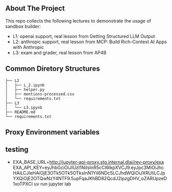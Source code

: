 ## About The Project
This repo collects the following lectures to demonstrate the usage of sandbox builder:
- L1: openai support, real lesson from Getting Structured LLM Output
- L2: anthropic support, real lesson from MCP: Build Rich-Context AI Apps with Anthropic
- L3: exam and grader, real lesson from AP4B


## Common Diretory Structures
```
├── L2
│   ├── L_2.ipynb
│   ├── helper.py
│   ├── mentions-processed.csv
│   └── requirements.txt
├── L3
│   └── L3.ipynb
├── README.md
└── requirements.txt
```

## Proxy Environment variables


## testing
- EXA_BASE_URL=http://jupyter-api-proxy.stg.internal.dlai/rev-proxy/exa EXA_API_KEY=eyJhbGciOiJIUzI1NiIsInR5cCI6IkpXVCJ9.eyJpc3MiOiJhcHAiLCJleHAiOjE3OTk5OTk5OTksInN1YiI6NDc5LCJhdWQiOiJXRUIiLCJpYXQiOjE2OTQwNzY4NTF9.5upFqaJKhBD82QcdJ2ipzgDHV_oZARUpzeD1xoTPXCI uv run jupyter lab
